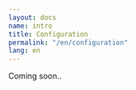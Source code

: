 ```yaml
---
layout: docs
name: intro
title: Configuration
permalink: "/en/configuration"
lang: en
---
```


Coming soon..